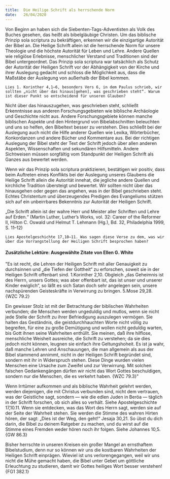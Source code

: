 ```yaml
---
title:  Die Heilige Schrift als herrschende Norm
date:   26/04/2020
---
```


Von Beginn an haben sich die Siebenten-Tags-Adventisten als Volk des Buches gesehen, das heißt als bibelgläubige Christen. Um das biblische Prinzip sola scriptura zu bekräftigen, erkennen wir die einzigartige Autorität der Bibel an. Die Heilige Schrift allein ist die herrschende Norm für unsere Theologie und die höchste Autorität für Leben und Lehre. Andere Quellen wie religiöse Erlebnisse, menschlicher Verstand und Traditionen sind der Bibel untergeordnet. Das Prinzip sola scriptura war tatsächlich als Schutz der Autorität der Heiligen Schrift vor der Abhängigkeit von der Kirche und ihrer Auslegung gedacht und schloss die Möglichkeit aus, dass die Maßstäbe der Auslegung von außerhalb der Bibel kommen.

`Lies 1. Korinther 4,1–6, besonders Vers 6, in dem Paulus schrieb, wir sollten „nicht über das hinaus[gehen], was geschrieben steht“. Warum ist dieser Punkt so entscheidend für unseren Glauben?`

Nicht über das hinauszugehen, was geschrieben steht, schließt Erkenntnisse aus anderen Forschungsgebieten wie biblische Archäologie und Geschichte nicht aus. Andere Forschungsgebiete können manche biblischen Aspekte und den Hintergrund von Bibelabschnitten beleuchten und uns so helfen, den Bibeltext besser zu verstehen. Dies schließt bei der Auslegung auch nicht die Hilfe anderer Quellen wie Lexika, Wörterbücher, Konkordanzen und andere Bücher und Kommentare aus. Bei der richtigen Auslegung der Bibel steht der Text der Schrift jedoch über allen anderen Aspekten, Wissenschaften und sekundären Hilfsmitteln. Andere Sichtweisen müssen sorgfältig vom Standpunkt der Heiligen Schrift als Ganzes aus bewertet werden.

Wenn wir das Prinzip sola scriptura praktizieren, bestätigen wir positiv, dass beim Auftreten eines Konflikts bei der Auslegung unseres Glaubens die Heilige Schrift allein die Autorität innehat, die jegliche andere Quellen und kirchliche Tradition übersteigt und bewertet. Wir sollten nicht über das hinausgehen oder gegen das angehen, was in der Bibel geschrieben steht. Echtes Christentum und überzeugendes Predigen des Evangeliums stützen sich auf ein unbeirrbares Bekenntnis zur Autorität der Heiligen Schrift.

„Die Schrift allein ist der wahre Herr und Meister aller Schriften und Lehre auf Erden.“ (Martin Luther, Luther’s Works, vol. 32: Career of the Reformer II, Hilton C. Oswald und Helmut T. Lehmann (Hg.), Bd. 32, Philadelphia 1999, S. 11–12)

`Lies Apostelgeschichte 17,10–11. Was sagen diese Verse zu dem, was wir über die Vorrangstellung der Heiligen Schrift besprochen haben?`

#### Zusätzliche Lektüre: Ausgewählte Zitate von Ellen G. White

"Es ist recht, die Lehren der Heiligen Schrift mit aller Genauigkeit zu durchsinnen und „die Tiefen der Gottheit“ zu erforschen, soweit sie in der Heiligen Schrift offenbart sind. 1.Korinther 2,10. Obgleich „das Geheimnis ist des Herrn, unsers Gottes; was aber offenbart ist, das ist unser und unserer Kinder ewiglich“, so läßt es sich Satan doch sehr angelegen sein, unsere nachspürenden Geisteskräfte in Verwirrung zu bringen. 5.Mose 29,28. {WZC 79.2}

Ein gewisser Stolz ist mit der Betrachtung der biblischen Wahrheiten verbunden; die Menschen werden ungeduldig und mutlos, wenn sie nicht jede Stelle der Schrift zu ihrer Befriedigung auszulegen vermögen. Sie halten das Geständnis, die geistdurchhauchten Worte nicht völlig zu begreifen, für eine zu große Demütigung und wollen nicht geduldig warten, bis Gott ihnen seine Wahrheiten enthüllt. Sie meinen, daß ihre hilflose, menschliche Weisheit ausreiche, die Schrift zu verstehen; da sie dies jedoch nicht können, leugnen sie einfach ihre Geltungshoheit. Es ist ja wahr, daß manche Lehren und Anschauungen, die man allgemein als aus der Bibel stammend annimmt, nicht in der Heiligen Schrift begründet sind, sondern mit ihr in Widerspruch stehen. Diese Dinge wurden vielen Menschen eine Ursache zum Zweifel und zur Verwirrung. Mit solchen falschen Gedankengängen dürfen wir nicht das Wort Gottes beschuldigen, sondern nur die Menschen, die es verkehrt haben. {WZC 79.3}"

Wenn Irrtümer aufkommen und als biblische Wahrheit gelehrt werden, werden diejenigen, die mit Christus verbunden sind, nicht dem vertrauen, was der Geistliche sagt, sondern — wie die edlen Juden in Beröa — täglich in der Schrift forschen, ob sich alles so verhält. Siehe Apostelgeschichte 17,10.11. Wenn sie entdecken, was das Wort des Herrn sagt, werden sie auf der Seite der Wahrheit stehen. Sie werden die Stimme des wahren Hirten hören, der sagt: „Dies ist der Weg, den geht!“ Jesaja 30,21. So übst du dich darin, die Bibel zu deinem Ratgeber zu machen, und du wirst auf die Stimme eines Fremden weder hören noch ihr folgen. Siehe Johannes 10,5. {GW 86.3}

Bisher herrschte in unseren Kreisen ein großer Mangel an ernsthaftem Bibelstudium, denn nur so können wir uns die kostbaren Wahrheiten der Heiligen Schrift einprägen. Wieviel ist uns verlorengegangen, weil wir uns nicht die Mühe gemacht haben, die Bibel unter Gebet um göttliche Erleuchtung zu studieren, damit wir Gottes heiliges Wort besser verstehen! {FG1 382.1}